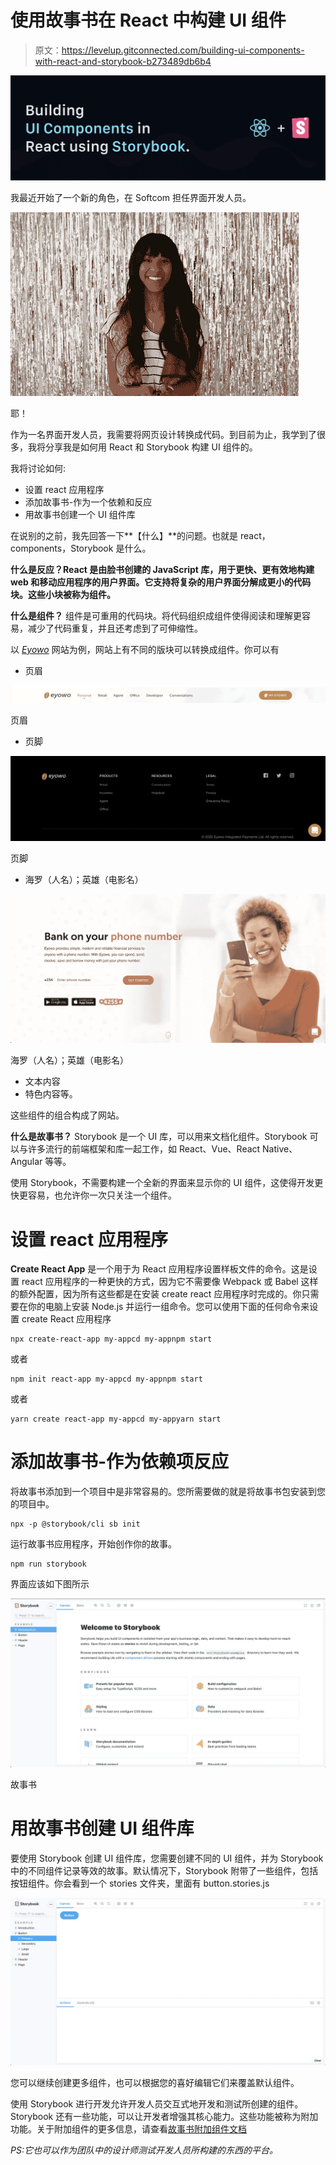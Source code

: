 # 使用故事书在 React 中构建 UI 组件

> 原文：<https://levelup.gitconnected.com/building-ui-components-with-react-and-storybook-b273489db6b4>

![](img/2a9918c17c0efe37c3b6e7301384299e.png)

我最近开始了一个新的角色，在 Softcom 担任界面开发人员。

![](img/9551622e0831f93673317249f39cb022.png)

耶！

作为一名界面开发人员，我需要将网页设计转换成代码。到目前为止，我学到了很多，我将分享我是如何用 React 和 Storybook 构建 UI 组件的。

我将讨论如何:

*   设置 react 应用程序
*   添加故事书-作为一个依赖和反应
*   用故事书创建一个 UI 组件库

在说别的之前，我先回答一下**【什么】**的问题。也就是 react，components，Storybook 是什么。

**什么是反应？React 是由脸书创建的 JavaScript 库，用于更快、更有效地构建 web 和移动应用程序的用户界面。它支持将复杂的用户界面分解成更小的代码块。这些小块被称为组件。**

**什么是组件？**
组件是可重用的代码块。将代码组织成组件使得阅读和理解更容易，减少了代码重复，并且还考虑到了可伸缩性。

以 [*Eyowo*](https://www.eyowo.com/) 网站为例，网站上有不同的版块可以转换成组件。你可以有

*   页眉

![](img/964ea9fd7623836b2779692f9799be0e.png)

页眉

*   页脚

![](img/9ec167c7fdb3b5c12d5397e62625959e.png)

页脚

*   海罗（人名）；英雄（电影名）

![](img/6fa36a63efad63ebe8d5f1572472429f.png)

海罗（人名）；英雄（电影名）

*   文本内容
*   特色内容等。

这些组件的组合构成了网站。

**什么是故事书？**
Storybook 是一个 UI 库，可以用来文档化组件。Storybook 可以与许多流行的前端框架和库一起工作，如 React、Vue、React Native、Angular 等等。

使用 Storybook，不需要构建一个全新的界面来显示你的 UI 组件，这使得开发更快更容易，也允许你一次只关注一个组件。

# 设置 react 应用程序

**Create React App** 是一个用于为 React 应用程序设置样板文件的命令。这是设置 react 应用程序的一种更快的方式，因为它不需要像 Webpack 或 Babel 这样的额外配置，因为所有这些都是在安装 create react 应用程序时完成的。你只需要在你的电脑上安装 Node.js 并运行一组命令。您可以使用下面的任何命令来设置 create React 应用程序

```
npx create-react-app my-appcd my-appnpm start
```

或者

```
npm init react-app my-appcd my-appnpm start
```

或者

```
yarn create react-app my-appcd my-appyarn start
```

# 添加故事书-作为依赖项反应

将故事书添加到一个项目中是非常容易的。您所需要做的就是将故事书包安装到您的项目中。

```
npx -p @storybook/cli sb init
```

运行故事书应用程序，开始创作你的故事。

```
npm run storybook
```

界面应该如下图所示

![](img/083ed1bb98a4bb735e0c6f241dfb7a81.png)

故事书

# 用故事书创建 UI 组件库

要使用 Storybook 创建 UI 组件库，您需要创建不同的 UI 组件，并为 Storybook 中的不同组件记录等效的故事。默认情况下，Storybook 附带了一些组件，包括按钮组件。你会看到一个 stories 文件夹，里面有 button.stories.js

![](img/7951627ee84cc59da1b90b2842483690.png)

您可以继续创建更多组件，也可以根据您的喜好编辑它们来覆盖默认组件。

使用 Storybook 进行开发允许开发人员交互式地开发和测试所创建的组件。Storybook 还有一些功能，可以让开发者增强其核心能力。这些功能被称为附加功能。关于附加组件的更多信息，请查看[故事书附加组件文档](https://storybook.js.org/addons)

*PS:它也可以作为团队中的设计师测试开发人员所构建的东西的平台。*
